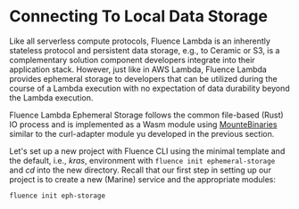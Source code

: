 # Connecting To Local Data Storage

Like all serverless compute protocols, Fluence Lambda is an inherently stateless protocol and persistent data storage, e.g., to Ceramic or S3, is a complementary solution component developers integrate into their application stack. However, just like in AWS Lambda, Fluence Lambda provides ephemeral storage to developers that can be utilized during the course of a Lambda execution with no expectation of data durability beyond the Lambda execution.

Fluence Lambda Ephemeral Storage follows the common file-based (Rust) IO process and is implemented as a Wasm module using [MounteBinaries](https://fluence.dev/docs/marine-book/marine-runtime/mounted-binaries) similar to the curl-adapter module yu developed in the previous section.

Let's set up a new project with Fluence CLI using the minimal template and the default, i.e., *kras*, environment with `fluence init ephemeral-storage` and *cd* into the new directory. Recall that our first step in setting up our project is to create a new (Marine) service and the appropriate modules:

```bash
fluence init eph-storage
```
